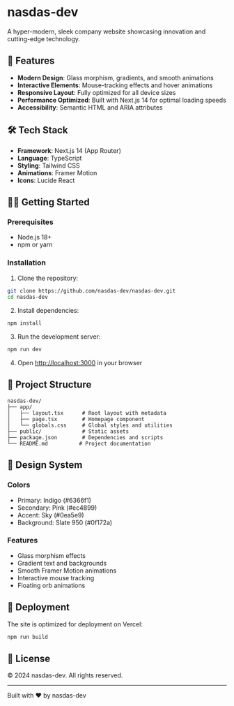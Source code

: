# nasdas-dev

A hyper-modern, sleek company website showcasing innovation and cutting-edge technology.

## 🚀 Features

- **Modern Design**: Glass morphism, gradients, and smooth animations
- **Interactive Elements**: Mouse-tracking effects and hover animations
- **Responsive Layout**: Fully optimized for all device sizes
- **Performance Optimized**: Built with Next.js 14 for optimal loading speeds
- **Accessibility**: Semantic HTML and ARIA attributes

## 🛠️ Tech Stack

- **Framework**: Next.js 14 (App Router)
- **Language**: TypeScript
- **Styling**: Tailwind CSS
- **Animations**: Framer Motion
- **Icons**: Lucide React

## 🏃‍♂️ Getting Started

### Prerequisites

- Node.js 18+ 
- npm or yarn

### Installation

1. Clone the repository:
```bash
git clone https://github.com/nasdas-dev/nasdas-dev.git
cd nasdas-dev
```

2. Install dependencies:
```bash
npm install
```

3. Run the development server:
```bash
npm run dev
```

4. Open [http://localhost:3000](http://localhost:3000) in your browser

## 📝 Project Structure

```
nasdas-dev/
├── app/
│   ├── layout.tsx      # Root layout with metadata
│   ├── page.tsx        # Homepage component
│   └── globals.css     # Global styles and utilities
├── public/             # Static assets
├── package.json        # Dependencies and scripts
└── README.md          # Project documentation
```

## 🎨 Design System

### Colors
- Primary: Indigo (#6366f1)
- Secondary: Pink (#ec4899)
- Accent: Sky (#0ea5e9)
- Background: Slate 950 (#0f172a)

### Features
- Glass morphism effects
- Gradient text and backgrounds
- Smooth Framer Motion animations
- Interactive mouse tracking
- Floating orb animations

## 🚀 Deployment

The site is optimized for deployment on Vercel:

```bash
npm run build
```

## 📄 License

© 2024 nasdas-dev. All rights reserved.

---

Built with ❤️ by nasdas-dev
